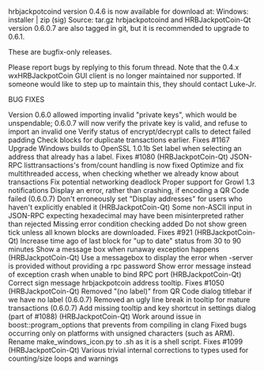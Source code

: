 hrbjackpotcoind version 0.4.6 is now available for download at:
Windows: installer | zip (sig)
Source: tar.gz
hrbjackpotcoind and HRBJackpotCoin-Qt version 0.6.0.7 are also tagged in git, but it is recommended to upgrade to 0.6.1.

These are bugfix-only releases.

Please report bugs by replying to this forum thread. Note that the 0.4.x wxHRBJackpotCoin GUI client is no longer maintained nor supported. If someone would like to step up to maintain this, they should contact Luke-Jr.

BUG FIXES

Version 0.6.0 allowed importing invalid "private keys", which would be unspendable; 0.6.0.7 will now verify the private key is valid, and refuse to import an invalid one
Verify status of encrypt/decrypt calls to detect failed padding
Check blocks for duplicate transactions earlier. Fixes #1167
Upgrade Windows builds to OpenSSL 1.0.1b
Set label when selecting an address that already has a label. Fixes #1080 (HRBJackpotCoin-Qt)
JSON-RPC listtransactions's from/count handling is now fixed
Optimize and fix multithreaded access, when checking whether we already know about transactions
Fix potential networking deadlock
Proper support for Growl 1.3 notifications
Display an error, rather than crashing, if encoding a QR Code failed (0.6.0.7)
Don't erroneously set "Display addresses" for users who haven't explicitly enabled it (HRBJackpotCoin-Qt)
Some non-ASCII input in JSON-RPC expecting hexadecimal may have been misinterpreted rather than rejected
Missing error condition checking added
Do not show green tick unless all known blocks are downloaded. Fixes #921 (HRBJackpotCoin-Qt)
Increase time ago of last block for "up to date" status from 30 to 90 minutes
Show a message box when runaway exception happens (HRBJackpotCoin-Qt)
Use a messagebox to display the error when -server is provided without providing a rpc password
Show error message instead of exception crash when unable to bind RPC port (HRBJackpotCoin-Qt)
Correct sign message hrbjackpotcoin address tooltip. Fixes #1050 (HRBJackpotCoin-Qt)
Removed "(no label)" from QR Code dialog titlebar if we have no label (0.6.0.7)
Removed an ugly line break in tooltip for mature transactions (0.6.0.7)
Add missing tooltip and key shortcut in settings dialog (part of #1088) (HRBJackpotCoin-Qt)
Work around issue in boost::program_options that prevents from compiling in clang
Fixed bugs occurring only on platforms with unsigned characters (such as ARM).
Rename make_windows_icon.py to .sh as it is a shell script. Fixes #1099 (HRBJackpotCoin-Qt)
Various trivial internal corrections to types used for counting/size loops and warnings
